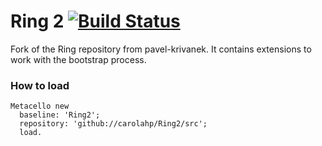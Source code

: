 # Ring 2 [![Build Status](https://travis-ci.org/pavel-krivanek/Ring2.svg?branch=master)](https://travis-ci.org/pavel-krivanek/Ring2)
Fork of the Ring repository from pavel-krivanek.
It contains extensions to work with the bootstrap process.

### How to load

```smalltalk
Metacello new
  baseline: 'Ring2';
  repository: 'github://carolahp/Ring2/src';
  load.
```
